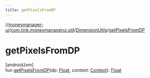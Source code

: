 ```yaml
---
title: getPixelsFromDP
---
```

//[moneymanager-ui](../../../index.html)/[com.tink.moneymanagerui.util](../index.html)/[DimensionUtils](index.html)/[getPixelsFromDP](get-pixels-from-d-p.html)



# getPixelsFromDP



[androidJvm]\
fun [getPixelsFromDP](get-pixels-from-d-p.html)(dp: [Float](https://kotlinlang.org/api/latest/jvm/stdlib/kotlin/-float/index.html), context: [Context](https://developer.android.com/reference/kotlin/android/content/Context.html)): [Float](https://kotlinlang.org/api/latest/jvm/stdlib/kotlin/-float/index.html)




